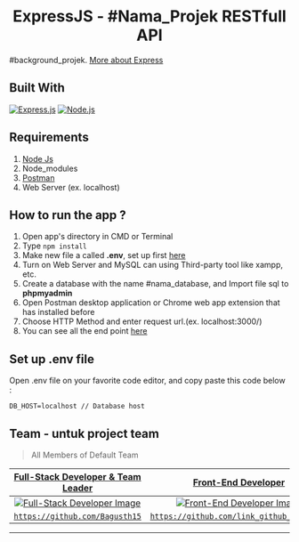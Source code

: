 <h1 align="center">ExpressJS - #Nama_Projek RESTfull API</h1>

#background_projek. [More about Express](https://en.wikipedia.org/wiki/Express.js)

## Built With

[![Express.js](https://img.shields.io/badge/Express.js-4.x-orange.svg?style=rounded-square)](https://expressjs.com/en/starter/installing.html)
[![Node.js](https://img.shields.io/badge/Node.js-v.12.13-green.svg?style=rounded-square)](https://nodejs.org/)

## Requirements

1. <a href="https://nodejs.org/en/download/">Node Js</a>
2. Node_modules
3. <a href="https://www.getpostman.com/">Postman</a>
4. Web Server (ex. localhost)

## How to run the app ?

1. Open app's directory in CMD or Terminal
2. Type `npm install`
3. Make new file a called **.env**, set up first [here](#set-up-env-file)
4. Turn on Web Server and MySQL can using Third-party tool like xampp, etc.
5. Create a database with the name #nama_database, and Import file sql to **phpmyadmin**
6. Open Postman desktop application or Chrome web app extension that has installed before
7. Choose HTTP Method and enter request url.(ex. localhost:3000/)
8. You can see all the end point [here](https://documenter.getpostman.com/view/9852901/TzJoEfvL)

## Set up .env file

Open .env file on your favorite code editor, and copy paste this code below :

```
DB_HOST=localhost // Database host
```

## Team - untuk project team

> All Members of Default Team

|                                                <a href="#" target="_blank">**Full-Stack Developer & Team Leader**</a>                                                 |                                                       <a href="#" target="_blank">**Front-End Developer**</a>                                                        |                                                        <a href="#" target="_blank">**Back-End Developer**</a>                                                        |                                                       <a href="#" target="_blank">**Back-End Developer**</a>                                                        |                                                       <a href="#" target="_blank">**Back-End Developer**</a>                                                        |                                                       <a href="#" target="_blank">**Front-End Developer**</a>                                                       |
| :-------------------------------------------------------------------------------------------------------------------------------------------------------------------: | :------------------------------------------------------------------------------------------------------------------------------------------------------------------: | :------------------------------------------------------------------------------------------------------------------------------------------------------------------: | :-----------------------------------------------------------------------------------------------------------------------------------------------------------------: | :-----------------------------------------------------------------------------------------------------------------------------------------------------------------: | :-----------------------------------------------------------------------------------------------------------------------------------------------------------------: |
| [![Full-Stack Developer Image](https://avatars1.githubusercontent.com/u/36648956?s=460&u=231204fcec6ae5e59f7249acf062af41d00fbc1c&v=4)](https://github.com/Bagusth15) | [![Front-End Developer Image](https://avatars1.githubusercontent.com/u/36648956?s=460&u=231204fcec6ae5e59f7249acf062af41d00fbc1c&v=4)](https://github.com/Bagusth15) | [![Front-End Developer Image](https://avatars1.githubusercontent.com/u/36648956?s=460&u=231204fcec6ae5e59f7249acf062af41d00fbc1c&v=4)](https://github.com/Bagusth15) | [![Back-End Developer Image](https://avatars1.githubusercontent.com/u/36648956?s=460&u=231204fcec6ae5e59f7249acf062af41d00fbc1c&v=4)](https://github.com/Bagusth15) | [![Back-End Developer Image](https://avatars1.githubusercontent.com/u/36648956?s=460&u=231204fcec6ae5e59f7249acf062af41d00fbc1c&v=4)](https://github.com/Bagusth15) | [![Back-End Developer Image](https://avatars1.githubusercontent.com/u/36648956?s=460&u=231204fcec6ae5e59f7249acf062af41d00fbc1c&v=4)](https://github.com/Bagusth15) |
|                                       <a href="https://github.com/Bagusth15" target="_blank">`https://github.com/Bagusth15`</a>                                       |                           <a href="https://github.com/link_github_frontend" target="_blank">`https://github.com/link_github_frontend`</a>                            |                           <a href="https://github.com/link_github_frontend" target="_blank">`https://github.com/link_github_frontend`</a>                            |                            <a href="https://github.com/link_github_backend" target="_blank">`https://github.com/link_github_backend`</a>                            |                            <a href="https://github.com/link_github_backend" target="_blank">`https://github.com/link_github_backend`</a>                            |                            <a href="https://github.com/link_github_backend" target="_blank">`https://github.com/link_github_backend`</a>                            |

---

